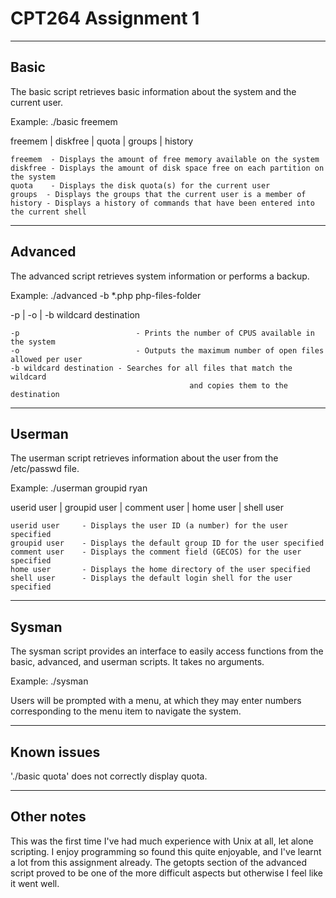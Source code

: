# CPT264 Assignment 1

---------------
Basic
---------------

The basic script retrieves basic information about the system and the current user.

Example:	./basic freemem

freemem | diskfree | quota | groups | history
	
	freemem  - Displays the amount of free memory available on the system
	diskfree - Displays the amount of disk space free on each partition on the system
	quota    - Displays the disk quota(s) for the current user
	groups	- Displays the groups that the current user is a member of
	history	- Displays a history of commands that have been entered into the current shell


----------------
Advanced
----------------

The advanced script retrieves system information or performs a backup.

Example:	./advanced -b \*.php php-files-folder

-p | -o | -b wildcard destination

	-p 							- Prints the number of CPUS available in the system
	-o 							- Outputs the maximum number of open files allowed per user
	-b wildcard destination - Searches for all files that match the wildcard 
											and copies them to the destination


---------------
Userman
---------------

The userman script retrieves information about the user from the /etc/passwd file.

Example:	./userman groupid ryan

userid user | groupid user | comment user | home user | shell user

	userid user 	- Displays the user ID (a number) for the user specified
	groupid user 	- Displays the default group ID for the user specified
	comment user 	- Displays the comment field (GECOS) for the user specified
	home user 		- Displays the home directory of the user specified
	shell user 		- Displays the default login shell for the user specified


--------------
Sysman
--------------

The sysman script provides an interface to easily access functions from the basic, advanced,
and userman scripts. It takes no arguments.

Example:	./sysman

Users will be prompted with a menu, at which they may enter numbers corresponding to the menu item
to navigate the system.


------------------
Known issues
------------------

'./basic quota' does not correctly display quota.


-----------------
Other notes
-----------------

This was the first time I've had much experience with Unix at all, let alone scripting.
I enjoy programming so found this quite enjoyable, and I've learnt a lot from this assignment
already. The getopts section of the advanced script proved to be one of the more difficult aspects
but otherwise I feel like it went well.
